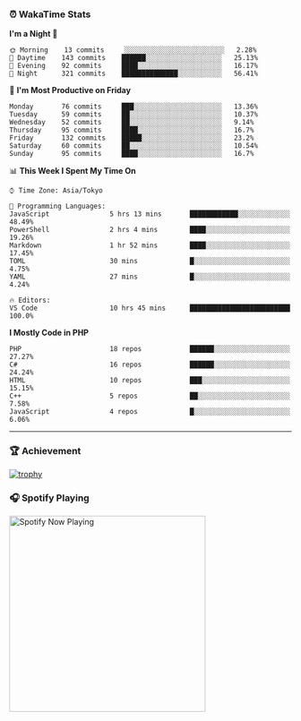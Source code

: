 ### ⏰ WakaTime Stats


<!--START_SECTION:waka-->
**I'm a Night 🦉** 

```text
🌞 Morning    13 commits     ░░░░░░░░░░░░░░░░░░░░░░░░░   2.28% 
🌆 Daytime    143 commits    ██████░░░░░░░░░░░░░░░░░░░   25.13% 
🌃 Evening    92 commits     ████░░░░░░░░░░░░░░░░░░░░░   16.17% 
🌙 Night      321 commits    ██████████████░░░░░░░░░░░   56.41%

```
📅 **I'm Most Productive on Friday** 

```text
Monday       76 commits     ███░░░░░░░░░░░░░░░░░░░░░░   13.36% 
Tuesday      59 commits     ██░░░░░░░░░░░░░░░░░░░░░░░   10.37% 
Wednesday    52 commits     ██░░░░░░░░░░░░░░░░░░░░░░░   9.14% 
Thursday     95 commits     ████░░░░░░░░░░░░░░░░░░░░░   16.7% 
Friday       132 commits    █████░░░░░░░░░░░░░░░░░░░░   23.2% 
Saturday     60 commits     ██░░░░░░░░░░░░░░░░░░░░░░░   10.54% 
Sunday       95 commits     ████░░░░░░░░░░░░░░░░░░░░░   16.7%

```


📊 **This Week I Spent My Time On** 

```text
⌚︎ Time Zone: Asia/Tokyo

💬 Programming Languages: 
JavaScript               5 hrs 13 mins       ████████████░░░░░░░░░░░░░   48.49% 
PowerShell               2 hrs 4 mins        ████░░░░░░░░░░░░░░░░░░░░░   19.26% 
Markdown                 1 hr 52 mins        ████░░░░░░░░░░░░░░░░░░░░░   17.45% 
TOML                     30 mins             █░░░░░░░░░░░░░░░░░░░░░░░░   4.75% 
YAML                     27 mins             █░░░░░░░░░░░░░░░░░░░░░░░░   4.24%

🔥 Editors: 
VS Code                  10 hrs 45 mins      █████████████████████████   100.0%

```

**I Mostly Code in PHP** 

```text
PHP                      18 repos            ██████░░░░░░░░░░░░░░░░░░░   27.27% 
C#                       16 repos            ██████░░░░░░░░░░░░░░░░░░░   24.24% 
HTML                     10 repos            ███░░░░░░░░░░░░░░░░░░░░░░   15.15% 
C++                      5 repos             ██░░░░░░░░░░░░░░░░░░░░░░░   7.58% 
JavaScript               4 repos             █░░░░░░░░░░░░░░░░░░░░░░░░   6.06%

```



<!--END_SECTION:waka-->

---

### 🏆 Achievement

[![trophy](https://github-profile-trophy.vercel.app/?username=Slime-hatena&theme=flat&no-bg=true&no-frame=true&column=8)](https://github.com/ryo-ma/github-profile-trophy)

### 🎧 Spotify Playing

[<img src="https://spotify-now-playing-slime-hatena.vercel.app/api/spotify-playing" alt="Spotify Now Playing" width="350" />](https://open.spotify.com/user/slime_hatena)

<!--
**Slime-hatena/Slime-hatena** is a ✨ _special_ ✨ repository because its `README.md` (this file) appears on your GitHub profile.

Here are some ideas to get you started:

- 🔭 I’m currently working on ...
- 🌱 I’m currently learning ...
- 👯 I’m looking to collaborate on ...
- 🤔 I’m looking for help with ...
- 💬 Ask me about ...
- 📫 How to reach me: ...
- 😄 Pronouns: ...
- ⚡ Fun fact: ...
-->

